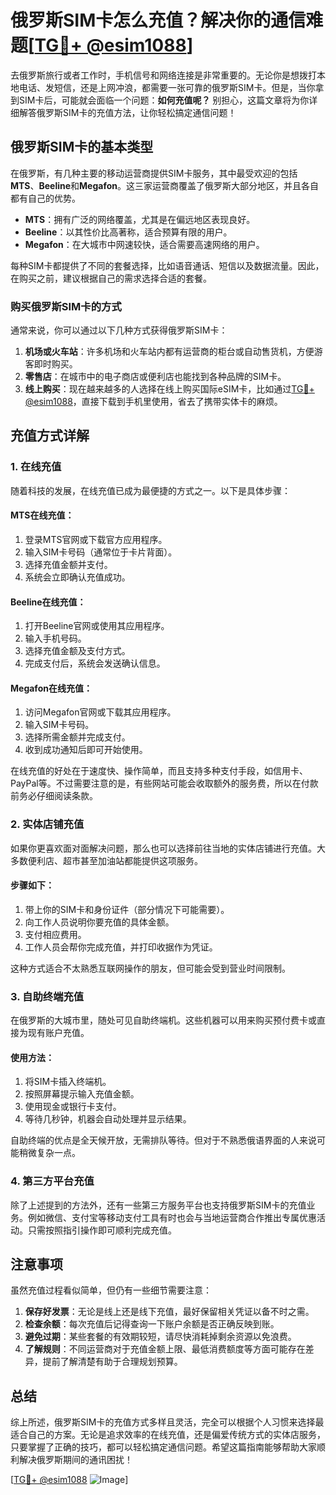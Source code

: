 # 俄罗斯SIM卡怎么充值？解决你的通信难题[[TG💪+ @esim1088](https://t.me/s/esim1088)]

去俄罗斯旅行或者工作时，手机信号和网络连接是非常重要的。无论你是想拨打本地电话、发短信，还是上网冲浪，都需要一张可靠的俄罗斯SIM卡。但是，当你拿到SIM卡后，可能就会面临一个问题：**如何充值呢？** 别担心，这篇文章将为你详细解答俄罗斯SIM卡的充值方法，让你轻松搞定通信问题！

## 俄罗斯SIM卡的基本类型

在俄罗斯，有几种主要的移动运营商提供SIM卡服务，其中最受欢迎的包括**MTS**、**Beeline**和**Megafon**。这三家运营商覆盖了俄罗斯大部分地区，并且各自都有自己的优势。

- **MTS**：拥有广泛的网络覆盖，尤其是在偏远地区表现良好。
- **Beeline**：以其性价比高著称，适合预算有限的用户。
- **Megafon**：在大城市中网速较快，适合需要高速网络的用户。

每种SIM卡都提供了不同的套餐选择，比如语音通话、短信以及数据流量。因此，在购买之前，建议根据自己的需求选择合适的套餐。

### 购买俄罗斯SIM卡的方式

通常来说，你可以通过以下几种方式获得俄罗斯SIM卡：

1. **机场或火车站**：许多机场和火车站内都有运营商的柜台或自动售货机，方便游客即时购买。
2. **零售店**：在城市中的电子商店或便利店也能找到各种品牌的SIM卡。
3. **线上购买**：现在越来越多的人选择在线上购买国际eSIM卡，比如通过[TG💪+ @esim1088](https://t.me/s/esim1088)，直接下载到手机里使用，省去了携带实体卡的麻烦。

## 充值方式详解

### 1. 在线充值

随着科技的发展，在线充值已成为最便捷的方式之一。以下是具体步骤：

#### MTS在线充值：
1. 登录MTS官网或下载官方应用程序。
2. 输入SIM卡号码（通常位于卡片背面）。
3. 选择充值金额并支付。
4. 系统会立即确认充值成功。

#### Beeline在线充值：
1. 打开Beeline官网或使用其应用程序。
2. 输入手机号码。
3. 选择充值金额及支付方式。
4. 完成支付后，系统会发送确认信息。

#### Megafon在线充值：
1. 访问Megafon官网或下载其应用程序。
2. 输入SIM卡号码。
3. 选择所需金额并完成支付。
4. 收到成功通知后即可开始使用。

在线充值的好处在于速度快、操作简单，而且支持多种支付手段，如信用卡、PayPal等。不过需要注意的是，有些网站可能会收取额外的服务费，所以在付款前务必仔细阅读条款。

### 2. 实体店铺充值

如果你更喜欢面对面解决问题，那么也可以选择前往当地的实体店铺进行充值。大多数便利店、超市甚至加油站都能提供这项服务。

#### 步骤如下：
1. 带上你的SIM卡和身份证件（部分情况下可能需要）。
2. 向工作人员说明你要充值的具体金额。
3. 支付相应费用。
4. 工作人员会帮你完成充值，并打印收据作为凭证。

这种方式适合不太熟悉互联网操作的朋友，但可能会受到营业时间限制。

### 3. 自助终端充值

在俄罗斯的大城市里，随处可见自助终端机。这些机器可以用来购买预付费卡或直接为现有账户充值。

#### 使用方法：
1. 将SIM卡插入终端机。
2. 按照屏幕提示输入充值金额。
3. 使用现金或银行卡支付。
4. 等待几秒钟，机器会自动处理并显示结果。

自助终端的优点是全天候开放，无需排队等待。但对于不熟悉俄语界面的人来说可能稍微复杂一点。

### 4. 第三方平台充值

除了上述提到的方法外，还有一些第三方服务平台也支持俄罗斯SIM卡的充值业务。例如微信、支付宝等移动支付工具有时也会与当地运营商合作推出专属优惠活动。只需按照指引操作即可顺利完成充值。

## 注意事项

虽然充值过程看似简单，但仍有一些细节需要注意：

1. **保存好发票**：无论是线上还是线下充值，最好保留相关凭证以备不时之需。
2. **检查余额**：每次充值后记得查询一下账户余额是否正确反映到账。
3. **避免过期**：某些套餐的有效期较短，请尽快消耗掉剩余资源以免浪费。
4. **了解规则**：不同运营商对于充值金额上限、最低消费额度等方面可能存在差异，提前了解清楚有助于合理规划预算。

## 总结

综上所述，俄罗斯SIM卡的充值方式多样且灵活，完全可以根据个人习惯来选择最适合自己的方案。无论是追求效率的在线充值，还是偏爱传统方式的实体店服务，只要掌握了正确的技巧，都可以轻松搞定通信问题。希望这篇指南能够帮助大家顺利解决俄罗斯期间的通讯困扰！

[[TG💪+ @esim1088](https://t.me/s/esim1088) ![Image](https://i.postimg.cc/4NQfJmqS/Snipaste-2025-05-13-00-14-12.png)]